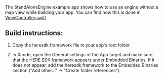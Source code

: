 The StandAloneEngine example app shows how to use an engine without a map view while building your app. You can find how this is done in [ViewController.swift](StandAloneEngine/ViewController.swift).

Build instructions:
-------------------

1) Copy the heresdk.framework file to your app's root folder.

2) In Xcode, open the General settings of the App target and make sure that the HERE SDK framework appears under Embedded Binaries. If it does not appear, add the heresdk.framework to the Embedded Binaries section ("Add other..." -> "Create folder references").
